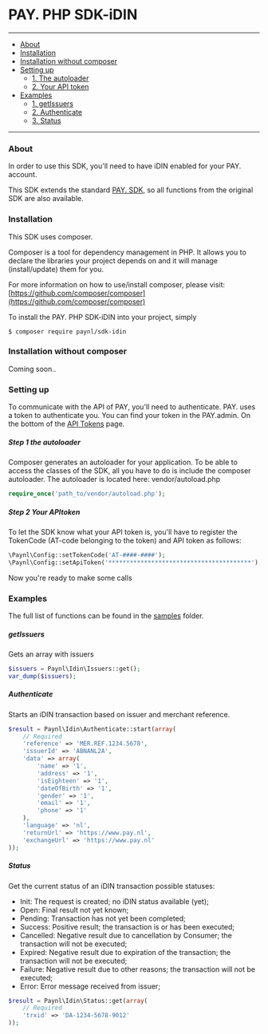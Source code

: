 # PAY. PHP SDK-iDIN

---

- [About](#about)
- [Installation](#installation) 
- [Installation without composer](#installation-without-composer) 
- [Setting up](#setting-up)
	- [1. The autoloader](#step-1-the-autoloader)  
	- [2. Your API token](#step-2-your-apitoken)
- [Examples](#examples)
	- [1. getIssuers](#getissuers)  
	- [2. Authenticate](#authenticate)	
	- [3. Status](#status)

---

### About
In order to use this SDK, you'll need to have iDIN enabled for your PAY. account.

This SDK extends the standard [PAY. SDK](https://github.com/paynl/sdk), so all functions from the original SDK are also available.

### Installation

This SDK uses composer.

Composer is a tool for dependency management in PHP. It allows you to declare the libraries your project depends on and it will manage (install/update) them for you.

For more information on how to use/install composer, please visit: [https://github.com/composer/composer](https://github.com/composer/composer)

To install the PAY. PHP SDK-iDIN into your project, simply

	$ composer require paynl/sdk-idin


### Installation without composer 
Coming soon..

### Setting up
To communicate with the API of PAY, you'll need to authenticate.
PAY. uses a token to authenticate you. You can find your token in the PAY.admin. On the bottom of the [API Tokens](https://admin.pay.nl/company/tokens) page.

##### Step 1 the autoloader
Composer generates an autoloader for your application.
To be able to access the classes of the SDK, all you have to do is include the composer autoloader.
The autoloader is located here: vendor/autoload.php

```php
require_once('path_to/vendor/autoload.php');
```

##### Step 2 Your APItoken
To let the SDK know what your API token is, you'll have to register the TokenCode (AT-code belonging to the token) and API token as follows:

```php
\Paynl\Config::setTokenCode('AT-####-####');
\Paynl\Config::setApiToken('****************************************');
```

Now you're ready to make some calls



### Examples

The full list of functions can be found in the [samples](https://github.com/paynl/sdk-iDIN/tree/master/samples) folder.

##### getIssuers
Gets an array with issuers
```php
$issuers = Paynl\Idin\Issuers::get();
var_dump($issuers);
```

##### Authenticate
Starts an iDIN transaction based on issuer and merchant reference.
```php
$result = Paynl\Idin\Authenticate::start(array(
    // Required     
    'reference' => 'MER.REF.1234.5678', 
    'issuerId' => 'ABNANL2A',
    'data' => array(
        'name' => '1',
        'address' => '1',
        'isEighteen' => '1',
        'dateOfBirth' => '1',
        'gender' => '1',
        'email' => '1',
        'phone' => '1'
    ),
    'language' => 'nl',
    'returnUrl' => 'https://www.pay.nl',
    'exchangeUrl' => 'https://www.pay.nl'        
));
```

##### Status
Get the current status of an iDIN transaction
possible statuses:
- Init: The request is created; no iDIN status available (yet);
- Open: Final result not yet known;
- Pending: Transaction has not yet been completed;
- Success: Positive result; the transaction is or has been executed;
- Cancelled: Negative result due to cancellation by Consumer; the transaction will not be executed;
- Expired: Negative result due to expiration of the transaction; the transaction will not be executed;
- Failure: Negative result due to other reasons; the transaction will not be executed;
- Error: Error message received from issuer;
```php
$result = Paynl\Idin\Status::get(array(
    // Required      
    'trxid' => 'DA-1234-5678-9012'       
));
```








